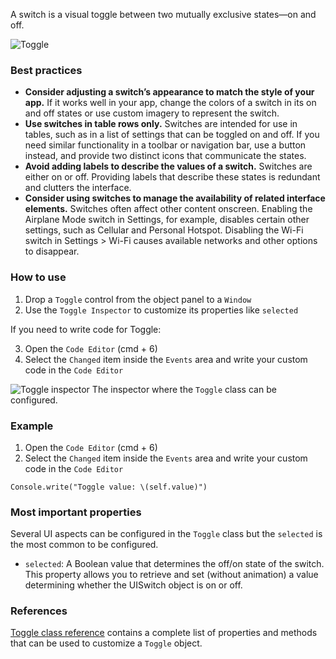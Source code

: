 A switch is a visual toggle between two mutually exclusive states—on and off.

![Toggle](images/toggle1.png)

### Best practices
* **Consider adjusting a switch’s appearance to match the style of your app.** If it works well in your app, change the colors of a switch in its on and off states or use custom imagery to represent the switch.
* **Use switches in table rows only.** Switches are intended for use in tables, such as in a list of settings that can be toggled on and off. If you need similar functionality in a toolbar or navigation bar, use a button instead, and provide two distinct icons that communicate the states.
* **Avoid adding labels to describe the values of a switch.** Switches are either on or off. Providing labels that describe these states is redundant and clutters the interface.
* **Consider using switches to manage the availability of related interface elements.** Switches often affect other content onscreen. Enabling the Airplane Mode switch in Settings, for example, disables certain other settings, such as Cellular and Personal Hotspot. Disabling the Wi-Fi switch in Settings > Wi-Fi causes available networks and other options to disappear.

### How to use
1. Drop a `Toggle` control from the object panel to a `Window`
2. Use the `Toggle Inspector` to customize its properties like `selected`

If you need to write code for Toggle:

3. Open the `Code Editor` (cmd + 6)
4. Select the `Changed` item inside the `Events` area and write your custom code in the `Code Editor`

![`Toggle` inspector](images/toggle2.png)
The inspector where the `Toggle` class can be configured.

### Example
1. Open the `Code Editor` (cmd + 6)
2. Select the `Changed` item inside the `Events` area and write your custom code in the `Code Editor`
```
Console.write("Toggle value: \(self.value)")
```

### Most important properties
Several UI aspects can be configured in the `Toggle` class but the `selected` is the most common to be configured.
- `selected`: A Boolean value that determines the off/on state of the switch. This property allows you to retrieve and set (without animation) a value determining whether the UISwitch object is on or off.

### References
[Toggle class reference](../classes/Toggle.html) contains a complete list of properties and methods that can be used to customize a `Toggle` object.
